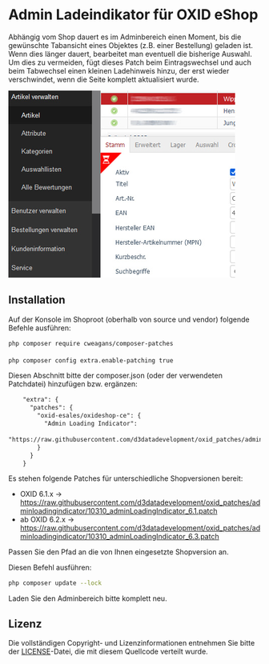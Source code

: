 # Admin Ladeindikator für OXID eShop

Abhängig vom Shop dauert es im Adminbereich einen Moment, bis die gewünschte Tabansicht eines Objektes (z.B. einer Bestellung) geladen ist. Wenn dies länger dauert, bearbeitet man eventuell die bisherige Auswahl. Um dies zu vermeiden, fügt dieses Patch beim Eintragswechsel und auch beim Tabwechsel einen kleinen Ladehinweis hinzu, der erst wieder verschwindet, wenn die Seite komplett aktualisiert wurde.

![Ladeindikator](screenshot.jpg "Ladeindikator")

## Installation

Auf der Konsole im Shoproot (oberhalb von source und vendor) folgende Befehle ausführen:

```bash
php composer require cweagans/composer-patches

php composer config extra.enable-patching true
``` 

Diesen Abschnitt bitte der composer.json (oder der verwendeten Patchdatei) hinzufügen bzw. ergänzen:

```
    "extra": {
      "patches": {
        "oxid-esales/oxideshop-ce": {
          "Admin Loading Indicator":
          "https://raw.githubusercontent.com/d3datadevelopment/oxid_patches/adminloadingindicator/10310_adminLoadingIndicator_6.1.patch"
        }
      }
    }
```

Es stehen folgende Patches für unterschiedliche Shopversionen bereit:

* OXID 6.1.x -> https://raw.githubusercontent.com/d3datadevelopment/oxid_patches/adminloadingindicator/10310_adminLoadingIndicator_6.1.patch
* ab OXID 6.2.x -> https://raw.githubusercontent.com/d3datadevelopment/oxid_patches/adminloadingindicator/10310_adminLoadingIndicator_6.3.patch

Passen Sie den Pfad an die von Ihnen eingesetzte Shopversion an.

Diesen Befehl ausführen:

```bash
php composer update --lock
``` 

Laden Sie den Adminbereich bitte komplett neu.

## Lizenz

Die vollständigen Copyright- und Lizenzinformationen entnehmen Sie bitte der [LICENSE](LICENSE.md)-Datei, die mit diesem Quellcode verteilt wurde.

